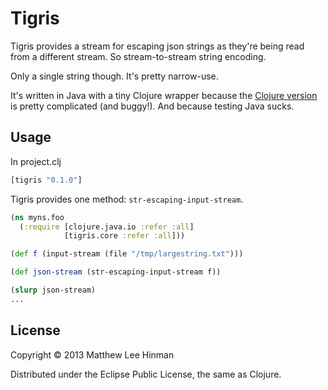 # Tigris

Tigris provides a stream for escaping json strings as they're being
read from a different stream. So stream-to-stream string encoding.

Only a single string though. It's pretty narrow-use.

It's written in Java with a tiny Clojure wrapper because the
[Clojure version](https://gist.github.com/dakrone/5577106) is pretty
complicated (and buggy!). And because testing Java sucks.

## Usage

In project.clj

```clojure
[tigris "0.1.0"]
```

Tigris provides one method: `str-escaping-input-stream`.

```clojure
(ns myns.foo
  (:require [clojure.java.io :refer :all]
            [tigris.core :refer :all]))

(def f (input-stream (file "/tmp/largestring.txt")))

(def json-stream (str-escaping-input-stream f))

(slurp json-stream)
...
```

## License

Copyright © 2013 Matthew Lee Hinman

Distributed under the Eclipse Public License, the same as Clojure.
